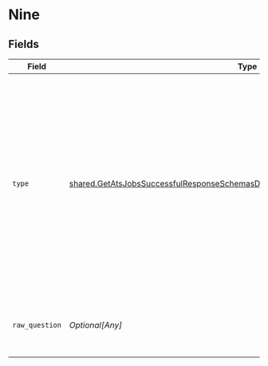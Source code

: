 # Nine


## Fields

| Field                                                                                                                                                                                                                                | Type                                                                                                                                                                                                                                 | Required                                                                                                                                                                                                                             | Description                                                                                                                                                                                                                          |
| ------------------------------------------------------------------------------------------------------------------------------------------------------------------------------------------------------------------------------------ | ------------------------------------------------------------------------------------------------------------------------------------------------------------------------------------------------------------------------------------ | ------------------------------------------------------------------------------------------------------------------------------------------------------------------------------------------------------------------------------------ | ------------------------------------------------------------------------------------------------------------------------------------------------------------------------------------------------------------------------------------ |
| `type`                                                                                                                                                                                                                               | [shared.GetAtsJobsSuccessfulResponseSchemasDataResultsScreeningQuestionsFormat9Type](../../models/shared/getatsjobssuccessfulresponseschemasdataresultsscreeningquestionsformat9type.md)                                             | :heavy_check_mark:                                                                                                                                                                                                                   | When we're not able to map a specific question type yet, we will return this type. Every `UNKNOWN` question will also be parsed and unified by us at some point. This is just a temporary workaround so you still get all questions. |
| `raw_question`                                                                                                                                                                                                                       | *Optional[Any]*                                                                                                                                                                                                                      | :heavy_minus_sign:                                                                                                                                                                                                                   | We pass the original question data along so you can handle it.                                                                                                                                                                       |